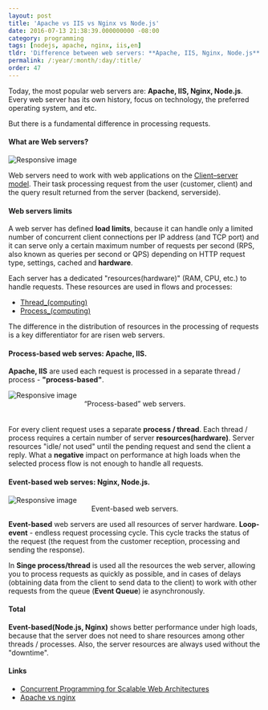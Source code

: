```yaml
---
layout: post
title: 'Apache vs IIS vs Nginx vs Node.js'
date: 2016-07-13 21:38:39.000000000 -08:00
category: programming
tags: [nodejs, apache, nginx, iis,en]
tldr: 'Difference between web servers: **Apache, IIS, Nginx, Node.js**. Process schema illustrations.'
permalink: /:year/:month/:day/:title/
order: 47
---
```

Today, the most popular web servers are: **Apache, IIS, Nginx, Node.js**. Every web server has its own history, focus on technology, the preferred operating system, and etc.

But there is a fundamental difference in processing requests.

#### What are Web servers?

<img src="../../../../assets/img/Client-server-model.svg.png" class="img-fluid" alt="Responsive image">

Web servers need to work with web applications on the [Client–server model]. Their task processing request from the user (customer, client) and the query result returned from the server (backend, serverside).

#### Web servers limits

A web server has defined <b>load limits</b>, because it can handle only a limited number of concurrent client connections per IP address (and TCP port) and it can serve only a certain maximum number of requests per second (RPS, also known as queries per second or QPS) depending on HTTP request type, settings, cached and <b>hardware</b>.

Each server has a dedicated "resources(hardware)" (RAM, CPU, etc.) to handle requests. These resources are used in flows and processes:

-   [Thread\_(computing)]
-   [Process\_(computing)]

The difference in the distribution of resources in the processing of requests is a key differentiator for are risen web servers.

  [Client–server model]: http://en.wikipedia.org/wiki/Client%E2%80%93server_model
  [Thread\_(computing)]: http://en.wikipedia.org/wiki/Thread_(computing)
  [Process\_(computing)]: http://en.wikipedia.org/wiki/Process_(computing)

#### Process-based web serves: Apache, IIS.

<b>Apache, IIS</b> are used each request is processed in a separate thread / process - <b>"process-based"</b>.

<img src="../../../../assets/img/process-based-server-2.png" class="img-fluid" alt="Responsive image">
<center>
“Process-based” web servers.
</center>

<br>
<br>
For every client request uses a separate <b>process / thread</b>. Each thread / process requires a certain number of server <b>resources(hardware)</b>. Server resources "idle/ not used" until the pending request and send the client a reply. What a <b>negative</b> impact on performance at high loads when the selected process flow is not enough to handle all requests.

#### Event-based web serves: Nginx, Node.js.

<img src="../../../../assets/img/event-based-server-3.png" class="img-fluid" alt="Responsive image">
<center>
Event-based web servers.
</center>

**Event-based** web servers are used all resources of server hardware.
**Loop-event** - endless request processing cycle. This cycle tracks the status of the request (the request from the customer reception, processing and sending the response).

In **Singe process/thread** is used all the resources the web server, allowing you to process requests as quickly as possible, and in cases of delays (obtaining data from the client to send data to the client) to work with other requests from the queue (<b>Event Queue</b>) ie asynchronously.

#### Total

**Event-based(Node.js, Nginx)** shows better performance under high loads, because that the server does not need to share resources among other threads / processes. Also, the server resources are always used without the "downtime".

#### Links

-   [Concurrent Programming for Scalable Web Architectures]
-   [Apache vs nginx]

  [Concurrent Programming for Scalable Web Architectures]: http://berb.github.io/diploma-thesis/original/042_serverarch.html#42
  [Apache vs nginx]: http://www.wikivs.com/wiki/apache_vs_nginx